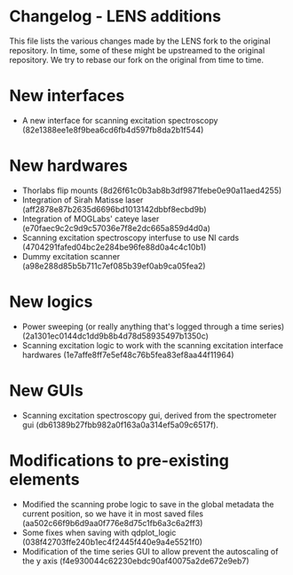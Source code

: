 # Changelog - LENS additions

This file lists the various changes made by the LENS fork to the original repository. In time, some of these might be upstreamed to the original repository. We try to rebase our fork on the original from time to time.

# New interfaces

* A new interface for scanning excitation spectroscopy (82e1388ee1e8f9bea6cd6fb4d597fb8da2b1f544)

# New hardwares

* Thorlabs flip mounts (8d26f61c0b3ab8b3df9871febe0e90a11aed4255)
* Integration of Sirah Matisse laser (aff2878e87b2635d6696bd1013142dbbf8ecbd9b)
* Integration of MOGLabs' cateye laser (e70faec9c2c9d9c57036e7f8e2dc665a859d4d0a)
* Scanning excitation spectroscopy interfuse to use NI cards (4704291fafed04bc2e284be96fe88d0a4c4c10b1)
* Dummy excitation scanner (a98e288d85b5b711c7ef085b39ef0ab9ca05fea2)

# New logics

* Power sweeping (or really anything that's logged through a time series) (2a1301ec0144dc1dd9b8b4d78d58935497b1350c)
* Scanning excitation logic to work with the scanning excitation interface hardwares (1e7affe8ff7e5ef48c76b5fea83ef8aa44f11964)

# New GUIs

* Scanning excitation spectroscopy gui, derived from the spectrometer gui (db61389b27fbb982a0f163a0a314ef5a09c6517f).

# Modifications to pre-existing elements

* Modified the scanning probe logic to save in the global metadata the current position, so we have it in most saved files (aa502c66f9b6d9aa0f776e8d75c1fb6a3c6a2ff3)
* Some fixes when saving with qdplot_logic (038f42703ffe240b1ec4f2445f440e9a4e5521f0)
* Modification of the time series GUI to allow prevent the autoscaling of the y axis (f4e930044c62230ebdc90af40075a2de672e9eb7)
